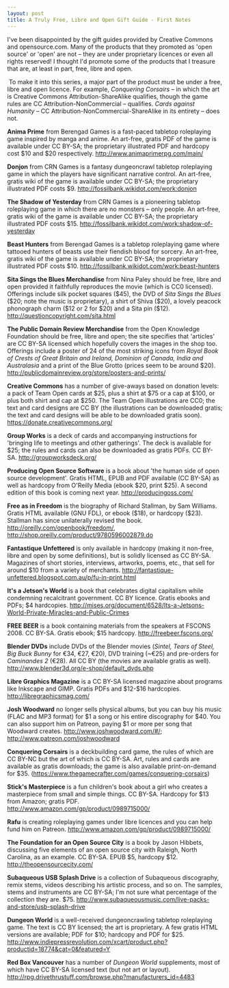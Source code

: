 ```yaml
---
layout: post
title: A Truly Free, Libre and Open Gift Guide - First Notes
---
```


<p>I've been disappointed by the gift guides provided by Creative Commons and opensource.com. Many of the products that they promoted as 'open source' or 'open' are not – they are under proprietary licences or even all rights reserved! I thought I'd promote some of the products that I treasure that are, at least in part, free, libre and open.</p><p> To make it into this series, a major part of the product must be under a free, libre and open licence. For example, <i>Conquering Corsairs –</i> in which the art is Creative Commons Attribution-ShareAlike qualifies, though the game rules are CC Attribution-NonCommercial – qualifies. <i>Cards against Humanity –</i> CC Attribution-NonCommercial-ShareAlike in its entirety – does not.</p><p><!--more--></p><p><strong>Anima Prime</strong> from Berengad Games is a fast-paced tabletop roleplaying game inspired by manga and anime. An art-free, gratis PDF of the game is available under CC BY-SA; the proprietary illustrated PDF and hardcopy cost $10 and $20 respectively. <a href="http://www.animaprimerpg.com/main/">http://www.animaprimerpg.com/main/</a></p><p><strong>Donjon</strong> from CRN Games is a fantasy dungeoncrawl tabletop roleplaying game in which the players have significant narrative control. An art-free, gratis wiki of the game is available under CC BY-SA; the proprietary illustrated PDF costs $9. <a href="http://fossilbank.wikidot.com/work:donjon">http://fossilbank.wikidot.com/work:donjon</a></p><p><strong>The Shadow of Yesterday</strong> from CRN Games is a pioneering tabletop roleplaying game in which there are no monsters – only people. An art-free, gratis wiki of the game is available under CC BY-SA; the proprietary illustrated PDF costs $15. <a href="http://fossilbank.wikidot.com/work:shadow-of-yesterday">http://fossilbank.wikidot.com/work:shadow-of-yesterday</a></p><p><strong>Beast Hunters</strong> from Berengad Games is a tabletop roleplaying game where tattooed hunters of beasts use their fiendish blood for sorcery. An art-free, gratis wiki of the game is available under CC BY-SA; the proprietary illustrated PDF costs $10. <a href="http://fossilbank.wikidot.com/work:beast-hunters">http://fossilbank.wikidot.com/work:beast-hunters</a></p><p><strong>Sita Sings the Blues Merchandise</strong> from Nina Paley should be free, libre and open provided it faithfully reproduces the movie (which is CC0 licensed). Offerings include silk pocket squares ($45), the DVD of <i>Sita Sings the Blues </i>($20; note the music is proprietary), a shirt of Shiva ($20), a lovely peacock phonograph charm ($12 or 2 for $20) and a Sita pin ($12). <a href="http://questioncopyright.com/sita.html">http://questioncopyright.com/sita.html</a></p><p><strong>The Public Domain Review Merchandise</strong> from the Open Knowledge Foundation should be free, libre and open; the site specifies that 'articles' are CC BY-SA licensed which hopefully covers the images in the shop too. Offerings include a poster of 24 of the most striking icons from <i>Royal Book of Crests of Great Britain and Ireland, Dominion of Canada, India and Australasia </i>and a print of the Blue Grotto (prices seem to be around $20). <a href="http://publicdomainreview.org/store/posters-and-prints/">http://publicdomainreview.org/store/posters-and-prints/</a></p><p><strong>Creative Commons</strong> has a number of give-aways based on donation levels: a pack of Team Open cards at $25, plus a shirt at $75 or a cap at $100, or plus both shirt and cap at $250. The Team Open illustrations are CC0; the text and card designs are CC BY (the illustrations can be downloaded gratis; the text and card designs will be able to be downloaded gratis soon). <a href="https://donate.creativecommons.org/">https://donate.creativecommons.org/</a></p><p><strong>Group Works</strong> is a deck of cards and accompanying instructions for 'bringing life to meetings and other gatherings'. The deck is available for $25; the rules and cards can also be downloaded as gratis PDFs. CC BY-SA. <a href="http://groupworksdeck.org/">http://groupworksdeck.org/</a></p><p><strong>Producing Open Source Software</strong> is a book about 'the human side of open source development'. Gratis HTML, EPUB and PDF available (CC BY-SA) as well as hardcopy from O'Reilly Media (ebook $20, print $25). A second edition of this book is coming next year. <a href="http://producingoss.com/">http://producingoss.com/</a></p><p><strong>Free as in Freedom</strong> is the biography of Richard Stallman, by Sam Williams. Gratis HTML available (GNU FDL), or ebook ($18), or hardcopy ($23). Stallman has since unilaterally revised the book. <a href="http://oreilly.com/openbook/freedom/">http://oreilly.com/openbook/freedom/</a>, <a href="http://shop.oreilly.com/product/9780596002879.do">http://shop.oreilly.com/product/9780596002879.do</a></p><p><strong>Fantastique Unfettered</strong> is only available in hardcopy (making it non-free, libre and open by some definitions), but is solidly licensed as CC BY-SA. Magazines of short stories, interviews, artworks, poems, etc., that sell for around $10 from a variety of merchants. <a href="http://fantastique-unfettered.blogspot.com.au/p/fu-in-print.html">http://fantastique-unfettered.blogspot.com.au/p/fu-in-print.html</a></p><p><strong>It's a Jetson's World</strong> is a book that celebrates digital capitalism while condemning recalcitrant government. CC BY licence. Gratis ebooks and PDFs; $4 hardcopies. <a href="http://mises.org/document/6528/Its-a-Jetsons-World-Private-Miracles-and-Public-Crimes">http://mises.org/document/6528/Its-a-Jetsons-World-Private-Miracles-and-Public-Crimes</a></p><p><strong>FREE BEER</strong> is a book containing materials from the speakers at FSCONS 2008. CC BY-SA. Gratis ebook; $15 hardcopy. <a href="http://freebeer.fscons.org/">http://freebeer.fscons.org/</a></p><p><strong>Blender DVDs</strong> include DVDs of the Blender movies (<i>Sintel, Tears of Steel, Big Buck Bunny </i>for €34, €27, €20), DVD training (~€25) and pre-orders for <i>Caminandes 2 </i>(€28). All CC BY (the movies are available gratis as well). <a href="http://www.blender3d.org/e-shop/default_dvds.php">http://www.blender3d.org/e-shop/default_dvds.php</a></p><p><strong>Libre Graphics Magazine</strong> is a CC BY-SA licensed magazine about programs like Inkscape and GIMP. Gratis PDFs and $12-$16 hardcopies. <a href="http://libregraphicsmag.com/">http://libregraphicsmag.com/</a></p><p><strong>Josh Woodward</strong> no longer sells physical albums, but you can buy his music (FLAC and MP3 format) for $1 a song or his entire discography for $40. You can also support him on Patreon, paying $1 or more per song that Woodward creates. <a href="http://www.joshwoodward.com/#/">http://www.joshwoodward.com/#/</a>; <a href="http://www.patreon.com/joshwoodward">http://www.patreon.com/joshwoodward</a></p><p><strong>Conquering Corsairs</strong> is a deckbuilding card game, the rules of which are CC BY-NC but the art of which is CC BY-SA. Art, rules and cards are available as gratis downloads; the game is also available print-on-demand for $35. (<a href="https://www.thegamecrafter.com/games/conquering-corsairs">https://www.thegamecrafter.com/games/conquering-corsairs</a>)</p><p><strong>Stick's Masterpiece</strong> is a fun children's book about a girl who creates a masterpiece from small and simple things. CC BY-SA. Hardcopy for $13 from Amazon; gratis PDF. <a href="http://www.amazon.com/gp/product/0989715000/">http://www.amazon.com/gp/product/0989715000/</a></p><p><strong>Rafu</strong> is creating roleplaying games under libre licences and you can help fund him on Patreon. <a href="http://www.amazon.com/gp/product/0989715000/">http://www.amazon.com/gp/product/0989715000/</a></p><p><strong>The Foundation for an Open Source City</strong> is a book by Jason Hibbets, discussing five elements of an open source city with Raleigh, North Carolina, as an example. CC BY-SA. EPUB $5, hardcopy $12. <a href="http://theopensourcecity.com/">http://theopensourcecity.com/</a></p><p><strong>Subaqueous USB Splash Drive</strong> is a collection of Subaqueous discography, remix stems, videos describing his artistic process, and so on. The samples, stems and instruments are CC BY-SA; I'm not sure what percentage of the collection they are. $75. <a href="http://www.subaqueousmusic.com/live-packs-and-store/usb-splash-drive">http://www.subaqueousmusic.com/live-packs-and-store/usb-splash-drive</a></p><p><strong>Dungeon World</strong> is a well-received dungeoncrawling tabletop roleplaying game. The text is CC BY licensed; the art is proprietary. A few gratis HTML versions are available; PDF for $10; hardcopy and PDF for $25. <a href="http://www.indiepressrevolution.com/xcart/product.php?productid=18774&amp;cat=0&amp;featured=Y">http://www.indiepressrevolution.com/xcart/product.php?productid=18774&amp;cat=0&amp;featured=Y</a></p><p><strong>Red Box Vancouver</strong> has a number of <i>Dungeon World </i>supplements, most of which have CC BY-SA licensed text (but not art or layout). <a href="http://rpg.drivethrustuff.com/browse.php?manufacturers_id=4483">http://rpg.drivethrustuff.com/browse.php?manufacturers_id=4483</a></p>
